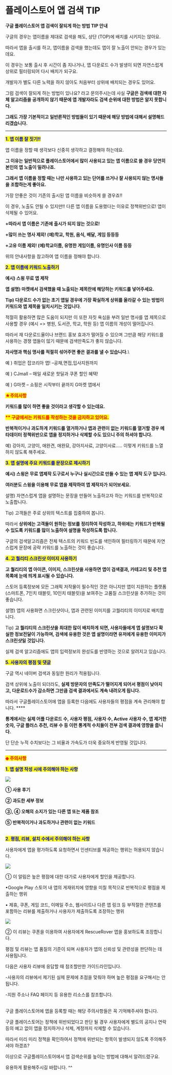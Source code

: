 # 플레이스토어 앱 검색 TIP

**구글 플레이스토어 앱 검색이 잘되게 하는 방법 TIP 안내**

구글의 경우는 앱이름을 제대로 검색을 해도, 상단 (TOP)에 배치를 시키지는 않아요.&#x20;

따라서 앱을 출시를 하고, 앱이름을 검색을 했는데도 앱이 잘 노출이 안되는 경우가 있는데요.

이 경우는 보통 출시 후 시간이 좀 지나거나, 앱 다운로드 수가 발생이 되면 자연스럽게 상위로 필터링되어 다시 배치가 되구요.

개발자가 별도 다른 노력을 하지 않아도 처음부터 상위에 배치되는 경우도 있어요.&#x20;

그럼 검색이 잘되게 하는 방법이 있나요? 라고 문의주시는데 사실 **구글은 검색에 대한 자체 알고리즘을 공개하지 않기 때문에 앱 개발자라도 검색 순위에 대한 방법은 알지 못합니다.**&#x20;

**그래도 가장 기본적이고 일반론적인 방법들이 있기 때문에 해당 방법에 대해서 설명해드리겠습니다.**&#x20;

****

<mark style="color:blue;">**1. 앱 이름 잘 짓기!!**</mark>

앱 이름을 정할 때 생각보다 신중히 생각하고 결정해야 하는데요.

**그 이유는 일반적으로 플레이스토어에서 많이 사용되고 있는 앱 이름으로 쓸 경우 당연히 본인의 앱 노출이 밀려나죠.**

**그래서 앱 이름을 정할 때는 나만 사용하고 있는 단어를 쓰거나 잘 사용되지 않는 명사들을 조합하는게 좋아요.**

가장 안좋은 것이 기존의 출시된 앱 이름을 비슷하게 쓸 경우죠!!

이 경우, 노출도 안될 수 있지만!! 다른 앱 이름을 도용했다는 이유로 정책위반으로! 앱이 삭제될 수 있어요.

**+따라서 앱 이름은 기존에 출시가 되지 않는 것으로!**

**+많이 쓰는 명사 제외! (예)학교, 학원, 음식, 배달, 게임 등등등**

**+고유 이름 제외! (예)학교이름, 유명한 게임이름, 유명인사 이름 등등** &#x20;

위의 안내사항을 참고하여 앱 이름을 정해야 합니다.&#x20;



<mark style="color:blue;">**2. 앱 이름에 키워드 노출하기**</mark>

**예시) 스윙 무료 앱 제작**

**앱 설명) 마켓에서 검색했을 때 노출되는 제목란에 해당하는 키워드를 넣어주세요.**

**Tip) 다운로드 수가 없는 초기 앱일 경우에 가장 확실하게 상위를 올라갈 수 있는 방법이 키워드와 앱 제목을 일치시키는 것입니다**.

적절히 활용하면 많은 도움이 되지만 이 또한 자칫 욕심을 부려 일반 명사를 앱 제목으로 사용할 경우 (예시 => 병원, 도서관, 학교, 학원 등) 앱 이름의 개성이 떨어집니다.&#x20;

따라서 재 다운로드율이나 브랜드 홍보 효과가 떨어질 수 있으며 그만큼 해당 키워드를 사용하는 경쟁 앱들이 많기 때문에 검색만족도가 좋지 않습니다.&#x20;

**자사명과 핵심 명사를 적절히 섞어주면 좋은 결과를 낼 수 있습니다.**\


예 ) 취업은 잡코리아 앱! –공채,면접,입사지원까지

예 ) CJmall – 매일 새로운 핫딜과 쿠폰 할인 혜택!

예 ) G마켓 – 쇼핑은 시작부터 끝까지 G마켓 앱에서



<mark style="color:red;">**★주의사항**</mark>

**키워드를 많이 하면 좋을 것이라고 생각할 수 있는데요.**&#x20;

<mark style="color:red;">**\*\* 구글에서는 키워드를 작성하는 것을 금지하고 있어요.**</mark>&#x20;

**반복적이거나 과도하게 키워드를 열거하거나 앱과 관련이 없는 키워드를 열거할 경우 메타데이터 정책위반으로 앱을 정지하거나 삭제할 수도 있으니 주의 하셔야 합니다.**

예) 강아지, 고양이, 애완견, 애완묘, 강아지사료, 고양이사료….. 이렇게 키워드를 느열하지 않도록 해주세요.

<mark style="color:blue;"></mark>

<mark style="color:blue;">**3. 앱 설명에 주요 키워드를 문장으로 제시하기**</mark>

**예시) 스윙은 무료 앱제작 도구로서 누구나 실시간으로 만들 수 있는 앱 제작 도구 입니다.**

**여러분도 스윙을 이용해 무료 앱을 제작하여 앱 제작자가 되어보세요.**

설명) 자연스럽게 앱을 설명하는 문장을 만들어 노출하고자 하는 키워드를 반복적으로 노출합니다.

Tip) 고객들은 주로 상위의 텍스트를 집중하여 봅니다.&#x20;

따라서 **상위에는 고객들이 원하는 정보를 정리하여 작성하고, 하위에는 키워드가 반복될 수 있도록 키워드를 많이 노출하여 설명을 작성하도록 합니다.**&#x20;

구글의 검색알고리즘은 전체 텍스트의 키워드 빈도를 색인하여 필터링하기 때문에 자연스럽게 문장에 공략 키워드를 노출하는 것이 좋습니다.



<mark style="color:blue;">**4. 고 퀄리티 스크린샷 이미지 사용하기**</mark>

**고 퀄리티의 앱 아이콘, 이미지, 스크린샷을 사용하면 앱이 검색결과, 카테고리 및 추천 앱 목록에 눈에 띄게 표시될 수 있습니다.**

스토어 등록정보에 모든 그래픽 저작물이 필수적인 것은 아니지만 앱이 지원하는 플랫폼(스마트폰, 7인치 태블릿, 10인치 태블릿)을 보여주는 고품질 스크린샷을 추가하는 것이 좋습니다.

설명) 앱의 사용화면 스크린샷이나, 앱과 관련된 이미지를 고퀄리티의 이미지로 배치합니다.

Tip) **고 퀄리티의 스크린샷을 최대한 많이 배치하게 되면, 사용자들에게 앱 설명보다 확실한 정보전달이 가능하며, 검색에 유용한 것은 앱 설명이라면 유저에게 유용한 이미지가 스크린샷일 것입니다.**&#x20;

실제 검색 알고리즘에도 앱의 입력정보의 완성도를 반영하는 것으로 알려지고 있습니다.

&#x20;

<mark style="color:blue;">**5. 사용자의 평점 및 댓글**</mark>

구글 역시 네이버 검색과 동일한 원리가 적용됩니다.

검색 상위에 노출이 되더라도, **실제 방문자의 만족도가 떨어지게 되어서 평점이 낮아지고, 다운로드수가 감소하면 그만큼 검색 결과에서도 계속 내려오게 됩니다.**

따라서 구글플레이스토어에 앱을 등록한 다음에도 사용자들의 평점을 계속 관리해야 합니다. ****&#x20;

**통계에서는 실제 어플 다운로드 수, 사용자 평점, 사용자 수, Active 사용자 수, 앱 제거한 숫자, 구글 플러스 추천, 리뷰 수 등 이런 통계적 수치들이 전부 검색 결과에 영향을 줍니다.**

단 단순 누적 수치보다는 그 비율과 가속도가 더욱 중요하게 반영될 것입니다.

***

<mark style="color:red;">**◈ 주의사항**</mark>

<mark style="color:blue;">**1. 앱 설명 작성 시에 주의해야 하는 사항**</mark>

![](https://s3.ap-northeast-2.amazonaws.com/swing2bucket/resource/image/help/4d39b1e27df8bdeeb82c5ee9f253f810.jpg)

**① 사용 후기**

**② 과도한 세부 정보**

**③, ④ 오해의 소지가 있는 다른 앱 또는 제품 참조**

**⑤ 반복적이거나 과도하거나 관련이 없는 키워드**

&#x20;\
<mark style="color:blue;">**2.  평점, 리뷰, 설치 수에서 주의해야 하는 사항**</mark>

사용자에게 앱을 평가하도록 요청하면서 인센티브를 제공하는 행위는 허용되지 않습니다.

![](https://s3.ap-northeast-2.amazonaws.com/swing2bucket/resource/image/help/813e4878cbbf55842fa596261d2581ed.jpg)

① 이 알림은 높은 평점에 대한 대가로 사용자에게 할인을 제공합니다.

•Google Play 스토어 내 앱의 게재위치에 영향을 미칠 목적으로 반복적으로 평점을 제출하는 행위

• 제휴, 쿠폰, 게임 코드, 이메일 주소, 웹사이트나 다른 앱 링크 등 부적절한 콘텐츠를 포함하는 리뷰를 제출하거나 사용자가 제출하도록 조장하는 행위

&#x20;

![](https://wp.swing2app.co.kr/wp-content/uploads/2018/09/9.13\_3-576x1024.png)

② 이 리뷰는 쿠폰을 이용하여 사용자에게 RescueRover 앱을 홍보하도록 조장합니다.

평점 및 리뷰는 앱 품질의 기준이 되며 사용자가 앱의 신뢰성 및 관련성을 판단하는 데 사용됩니다.&#x20;

다음은 사용자 리뷰에 응답할 때 참조할만한 가이드라인입니다.

\-사용자의 리뷰에서 제기된 실제 문제에 초점을 맞춰야 하며 높은 평점을 요구해서는 안 됩니다.

\-지원 주소나 FAQ 페이지 등 유용한 리소스를 참조합니다.

\
구글 플레이스토어에 앱을 등록할 때는 해당 주의사항들은 꼭 기억해주셔야 합니다.&#x20;

구글 플레이스토어는 정책에 위반되었다고 판단 될 경우 사용자에게 별도의 공지나 연락 등의 예고 없이 앱을 정지하거나 삭제, 계정까지 삭제할 수 있습니다.

따라서 미리 미리 정책을 확인하여서 정책에 위반되는 항목이 발생되지 않도록 주의해주셔야 하겠죠?

이상으로 구글플레이스토어에서 앱 검색순위를 높이는 방법에 대해서 알려드렸구요.&#x20;

유용하게 활용해주시길 바랍니다. ^^
